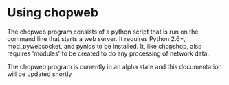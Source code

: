 Using chopweb
==============
The chopweb program consists of a python script that is run on the command line that starts a web 
server. It requires Python 2.6+, mod_pywebsocket, and pynids to be installed. It, like chopshop, 
also requires 'modules' to be created to do any processing of network data.


The chopweb program is currently in an alpha state and this documentation will
be updated shortly


